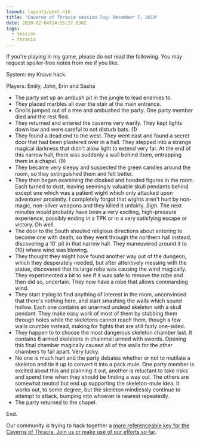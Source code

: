 ```yaml
---
layout: layouts/post.njk
title: 'Caverns of Thracia session log: December 7, 2019'
date: 2020-02-04T14:55:27.030Z
tags:
  - session
  - thracia
---
```

If you're playing in my game, please do not read the following. You may request spoiler-free notes from me if you like.

System: my Knave hack.

Players: Emily, John, Erin and Sasha

* The party set up an ambush pit in the jungle to lead enemies to.
* They placed marbles all over the stair at the main entrance.
* Gnolls jumped out of a tree and ambushed the party. One party member died and the rest fled.
* They returned and entered the caverns very warily. They kept lights down low and were careful to not disturb bats. (1)
* They found a dead end to the west. They went east and found a secret door that had been plastered over in a hall. They stepped into a strange magical darkness that didn't allow light to extend very far. At the end of this narrow hall, there was suddenly a wall behind them, entrapping them in a chapel. (9)
* They became very sleepy and suspected the green candles around the room, so they extinguished them and felt better. 
* They then began examining the cloaked and hooded figures in the room. Each turned to dust, leaving seemingly valuable skull pendants behind except one which was a patient wight which only attacked upon adventurer proximity. I completely forgot that wights aren't hurt by non-magic, non-silver weapons and they killed it unfairly. *Sigh*. The next minutes would probably have been a very exciting, high-pressure experience, possibly ending in a TPK or in a very satisfying escape or victory. Oh well.
* The door to the South shouted religious directions about entering to become one with death, so they went through the northern hall instead, discovering a 10' pit in that narrow hall. They maneuvered around it to (10) where wind was blowing.
* They thought they might have found another way out of the dungeon, which they desperately needed, but after attentively messing with the statue, discovered that its large robe was causing the wind magically. They experimented a bit to see if it was safe to remove the robe and then did so, uncertain. They now have a robe that allows commanding wind.
* They start trying to find anything of interest in the room, unconvinced that there's nothing here, and start smashing the walls which sound hollow. Each one contains an unarmed undead skeleton with a skull pendant. They make easy work of most of them by stabbing them through holes while the skeletons cannot reach them, though a few walls crumble instead, making for fights that are still fairly one-sided.
* They happen to to choose the most dangerous skeleton chamber last. It contains 6 armed skeletons in chainmail armed with swords. Opening this final chamber magically caused all of the walls for the other chambers to fall apart. Very lucky. 
* No one is much hurt and the party debates whether or not to mutilate a skeleton and tie it up to convert it into a pack mule. One party member is excited about this and planning it out, another is reluctant to take risks and spend time when they should be finding a way out. The others are somewhat neutral but end up supporting the skeleton-mule idea. It works out, to some degree, but the skeleton mindlessly continue to attempt to attack, bumping into whoever is nearest repeatedly.
* The party returned to the chapel.

End.

Our community is trying to hack together a [more referenceable key for the Caverns of Thracia. Join us or make use of our efforts so far](https://buildingsarepeople.blogspot.com/2018/11/creating-terse-key-and-more-for-caverns.html).
